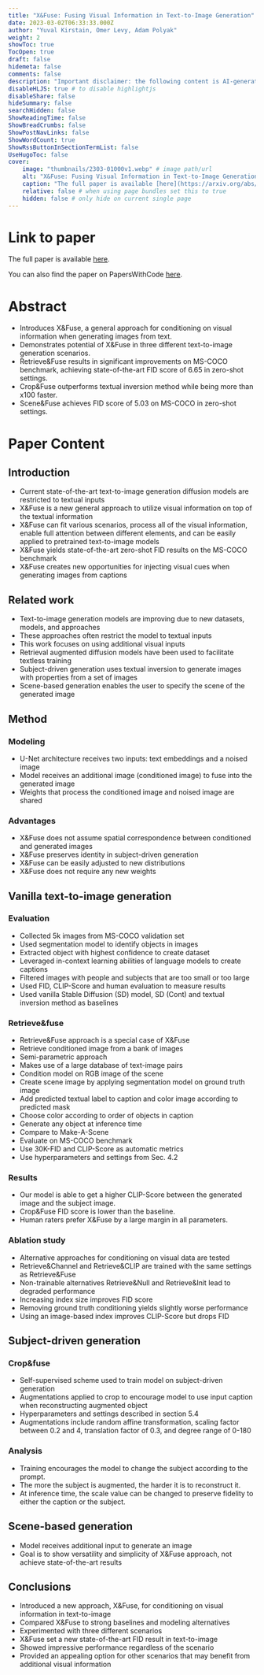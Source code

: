 ```yaml
---
title: "X&Fuse: Fusing Visual Information in Text-to-Image Generation"
date: 2023-03-02T06:33:33.000Z
author: "Yuval Kirstain, Omer Levy, Adam Polyak"
weight: 2
showToc: true
TocOpen: true
draft: false
hidemeta: false
comments: false
description: "Important disclaimer: the following content is AI-generated, please make sure to fact check the presented information by reading the full paper."
disableHLJS: true # to disable highlightjs
disableShare: false
hideSummary: false
searchHidden: false
ShowReadingTime: false
ShowBreadCrumbs: false
ShowPostNavLinks: false
ShowWordCount: true
ShowRssButtonInSectionTermList: false
UseHugoToc: false
cover:
    image: "thumbnails/2303-01000v1.webp" # image path/url
    alt: "X&Fuse: Fusing Visual Information in Text-to-Image Generation" # alt text
    caption: "The full paper is available [here](https://arxiv.org/abs/2303.01000)." # display caption under cover
    relative: false # when using page bundles set this to true
    hidden: false # only hide on current single page
---
```


# Link to paper
The full paper is available [here](https://arxiv.org/abs/2303.01000).

You can also find the paper on PapersWithCode [here](https://paperswithcode.com/paper/x-fuse-fusing-visual-information-in-text-to).

# Abstract
- Introduces X&Fuse, a general approach for conditioning on visual information when generating images from text.
- Demonstrates potential of X&Fuse in three different text-to-image generation scenarios.
- Retrieve&Fuse results in significant improvements on MS-COCO benchmark, achieving state-of-the-art FID score of 6.65 in zero-shot settings.
- Crop&Fuse outperforms textual inversion method while being more than x100 faster.
- Scene&Fuse achieves FID score of 5.03 on MS-COCO in zero-shot settings.

# Paper Content

## Introduction
- Current state-of-the-art text-to-image generation diffusion models are restricted to textual inputs
- X&Fuse is a new general approach to utilize visual information on top of the textual information
- X&Fuse can fit various scenarios, process all of the visual information, enable full attention between different elements, and can be easily applied to pretrained text-to-image models
- X&Fuse yields state-of-the-art zero-shot FID results on the MS-COCO benchmark
- X&Fuse creates new opportunities for injecting visual cues when generating images from captions

## Related work
- Text-to-image generation models are improving due to new datasets, models, and approaches
- These approaches often restrict the model to textual inputs
- This work focuses on using additional visual inputs
- Retrieval augmented diffusion models have been used to facilitate textless training
- Subject-driven generation uses textual inversion to generate images with properties from a set of images
- Scene-based generation enables the user to specify the scene of the generated image

## Method

### Modeling
- U-Net architecture receives two inputs: text embeddings and a noised image
- Model receives an additional image (conditioned image) to fuse into the generated image
- Weights that process the conditioned image and noised image are shared

### Advantages
- X&Fuse does not assume spatial correspondence between conditioned and generated images
- X&Fuse preserves identity in subject-driven generation
- X&Fuse can be easily adjusted to new distributions
- X&Fuse does not require any new weights

## Vanilla text-to-image generation

### Evaluation
- Collected 5k images from MS-COCO validation set
- Used segmentation model to identify objects in images
- Extracted object with highest confidence to create dataset
- Leveraged in-context learning abilities of language models to create captions
- Filtered images with people and subjects that are too small or too large
- Used FID, CLIP-Score and human evaluation to measure results
- Used vanilla Stable Diffusion (SD) model, SD (Cont) and textual inversion method as baselines

### Retrieve&fuse
- Retrieve&Fuse approach is a special case of X&Fuse
- Retrieve conditioned image from a bank of images
- Semi-parametric approach
- Makes use of a large database of text-image pairs
- Condition model on RGB image of the scene
- Create scene image by applying segmentation model on ground truth image
- Add predicted textual label to caption and color image according to predicted mask
- Choose color according to order of objects in caption
- Generate any object at inference time
- Compare to Make-A-Scene
- Evaluate on MS-COCO benchmark
- Use 30K-FID and CLIP-Score as automatic metrics
- Use hyperparameters and settings from Sec. 4.2

### Results
- Our model is able to get a higher CLIP-Score between the generated image and the subject image.
- Crop&Fuse FID score is lower than the baseline.
- Human raters prefer X&Fuse by a large margin in all parameters.

### Ablation study
- Alternative approaches for conditioning on visual data are tested
- Retrieve&Channel and Retrieve&CLIP are trained with the same settings as Retrieve&Fuse
- Non-trainable alternatives Retrieve&Null and Retrieve&Init lead to degraded performance
- Increasing index size improves FID score
- Removing ground truth conditioning yields slightly worse performance
- Using an image-based index improves CLIP-Score but drops FID

## Subject-driven generation

### Crop&fuse
- Self-supervised scheme used to train model on subject-driven generation
- Augmentations applied to crop to encourage model to use input caption when reconstructing augmented object
- Hyperparameters and settings described in section 5.4
- Augmentations include random affine transformation, scaling factor between 0.2 and 4, translation factor of 0.3, and degree range of 0-180

### Analysis
- Training encourages the model to change the subject according to the prompt.
- The more the subject is augmented, the harder it is to reconstruct it.
- At inference time, the scale value can be changed to preserve fidelity to either the caption or the subject.

## Scene-based generation
- Model receives additional input to generate an image
- Goal is to show versatility and simplicity of X&Fuse approach, not achieve state-of-the-art results

## Conclusions
- Introduced a new approach, X&Fuse, for conditioning on visual information in text-to-image
- Compared X&Fuse to strong baselines and modeling alternatives
- Experimented with three different scenarios
- X&Fuse set a new state-of-the-art FID result in text-to-image
- Showed impressive performance regardless of the scenario
- Provided an appealing option for other scenarios that may benefit from additional visual information
